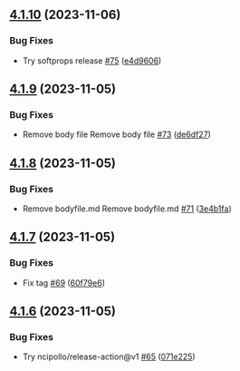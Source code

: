 ## [4.1.10](https://github.com/polinchw/hello-github-webhook/compare/v4.1.9...v4.1.10) (2023-11-06)


### Bug Fixes

* Try softprops release [#75](https://github.com/polinchw/hello-github-webhook/issues/75) ([e4d9606](https://github.com/polinchw/hello-github-webhook/commit/e4d960668571861d3ad7b0531af13f24a65a084a))



## [4.1.9](https://github.com/polinchw/hello-github-webhook/compare/v4.1.8...v4.1.9) (2023-11-05)


### Bug Fixes

* Remove body file Remove body file [#73](https://github.com/polinchw/hello-github-webhook/issues/73) ([de6df27](https://github.com/polinchw/hello-github-webhook/commit/de6df27bc6eda6d284fb079f7a32eadfbeb0da74))



## [4.1.8](https://github.com/polinchw/hello-github-webhook/compare/v4.1.7...v4.1.8) (2023-11-05)


### Bug Fixes

* Remove bodyfile.md Remove bodyfile.md [#71](https://github.com/polinchw/hello-github-webhook/issues/71) ([3e4b1fa](https://github.com/polinchw/hello-github-webhook/commit/3e4b1fa933bea8dcbcf0099d6063bf010071f247))



## [4.1.7](https://github.com/polinchw/hello-github-webhook/compare/v4.1.6...v4.1.7) (2023-11-05)


### Bug Fixes

* Fix tag [#69](https://github.com/polinchw/hello-github-webhook/issues/69) ([60f79e6](https://github.com/polinchw/hello-github-webhook/commit/60f79e6e87d8be9225b6db56c0488fcac3100206))



## [4.1.6](https://github.com/polinchw/hello-github-webhook/compare/v4.1.5...v4.1.6) (2023-11-05)


### Bug Fixes

* Try ncipollo/release-action@v1 [#65](https://github.com/polinchw/hello-github-webhook/issues/65) ([071e225](https://github.com/polinchw/hello-github-webhook/commit/071e2253472558951eb1d9c99bb54d537cbbe3fc))



